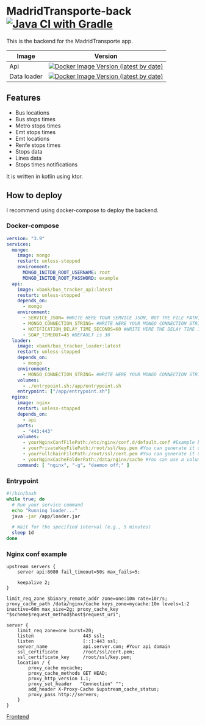 # MadridTransporte-back  [![Java CI with Gradle](https://github.com/xBaank/bus-tracker-back/actions/workflows/gradle.yml/badge.svg)](https://github.com/xBaank/bus-tracker-back/actions/workflows/gradle.yml) 

This is the backend for the MadridTransporte app.

| Image                | Version                                                                                                                                                                  |
|-----------------------|--------------------------------------------------------------------------------------------------------------------------------------------------------------------------|
| Api       | [![Docker Image Version (latest by date)](https://img.shields.io/docker/v/xbank/bus_tracker_api)](https://hub.docker.com/repository/docker/xbank/bus_tracker_api/general)             |
| Data loader | [![Docker Image Version (latest by date)](https://img.shields.io/docker/v/xbank/bus_tracker_loader)](https://hub.docker.com/repository/docker/xbank/bus_tracker_loader/general) |

## Features

- Bus locations
- Bus stops times
- Metro stops times
- Emt stops times
- Emt locations
- Renfe stops times
- Stops data
- Lines data
- Stops times notifications

It is written in kotlin using ktor.

## How to deploy

I recommend using docker-compose to deploy the backend.

### Docker-compose

```yaml
version: "3.9"
services:
  mongo:
    image: mongo
    restart: unless-stopped
    environment:
      MONGO_INITDB_ROOT_USERNAME: root
      MONGO_INITDB_ROOT_PASSWORD: example
  api:
    image: xbank/bus_tracker_api:latest
    restart: unless-stopped
    depends_on:
      - mongo
    environment:
      - SERVICE_JSON= #WRITE HERE YOUR SERVICE JSON, NOT THE FILE PATH, You can get it from https://console.firebase.google.com/u/0/project/YOUR_PROJECT/settings/serviceaccounts/adminsdk
      - MONGO_CONNECTION_STRING= #WRITE HERE YOUR MONGO CONNECTION STRING
      - NOTIFICATION_DELAY_TIME_SECONDS=60 #WRITE HERE THE DELAY TIME IN SECONDS FOR THE NOTIFICATION SERVICE, DEFAULT IS 60
      - SOAP_TIMEOUT=45 #DEFAULT is 30
  loader:
    image: xbank/bus_tracker_loader:latest
    restart: unless-stopped
    depends_on:
      - mongo
    environment:
      - MONGO_CONNECTION_STRING= #WRITE HERE YOUR MONGO CONNECTION STRING
    volumes:
      - ./entrypoint.sh:/app/entrypoint.sh
    entrypoint: ["/app/entrypoint.sh"]
  nginx:
    image: nginx
    restart: unless-stopped
    depends_on:
      - api
    ports:
      - "443:443"
    volumes:
      - yourNginxConfFilePath:/etc/nginx/conf.d/default.conf #Example below
      - yourPrivateKeyFilePath:/root/ssl/key.pem #You can generate it using letsencrypt
      - yourFullchainFilePath:/root/ssl/cert.pem #You can generate it using letsencrypt
      - yourNginxCacheFolderPath:/data/nginx/cache #You can use a volume to persist cache
    command: [ "nginx", "-g", "daemon off;" ]
```

### Entrypoint
```sh
#!/bin/bash
while true; do
  # Run your service command
  echo "Running loader..."
  java -jar /app/loader.jar

  # Wait for the specified interval (e.g., 5 minutes)
  sleep 1d
done
```

### Nginx conf example

```nginx
upstream servers {
    server api:8080 fail_timeout=50s max_fails=5;

    keepalive 2;
}

limit_req_zone $binary_remote_addr zone=one:10m rate=10r/s;
proxy_cache_path /data/nginx/cache keys_zone=mycache:10m levels=1:2 inactive=60m max_size=2g; proxy_cache_key "$scheme$request_method$host$request_uri";

server {
    limit_req zone=one burst=20;
    listen                  443 ssl;
    listen                  [::]:443 ssl;
    server_name             api.server.com; #Your api domain
    ssl_certificate         /root/ssl/cert.pem;
    ssl_certificate_key     /root/ssl/key.pem;
    location / {  
        proxy_cache mycache;
        proxy_cache_methods GET HEAD;
        proxy_http_version 1.1;
        proxy_set_header   "Connection" "";
        add_header X-Proxy-Cache $upstream_cache_status;    
        proxy_pass http://servers;
    }
}
```

[Frontend](https://github.com/xBaank/bus-tracker-front)
